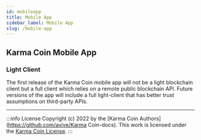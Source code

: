 ```yaml
---
id: mobileapp
title: Mobile App
sidebar_label: Mobile App
slug: /mobile-app
---
```


## Karma Coin Mobile App


### Light Client
The first release of the Karma Coin mobile app will not be a light blockchain client but a full client which relies on a remote public blockchain API. Future versions of the app will include a full light-client that has better trust assumptions on third-party APIs.

---
:::info License
Copyright (c) 2022 by the [Karma Coin Authors](https://github.com/avive/Karma Coin-docs). This work is licensed under the [Karma Coin License](/docs/license).
:::
